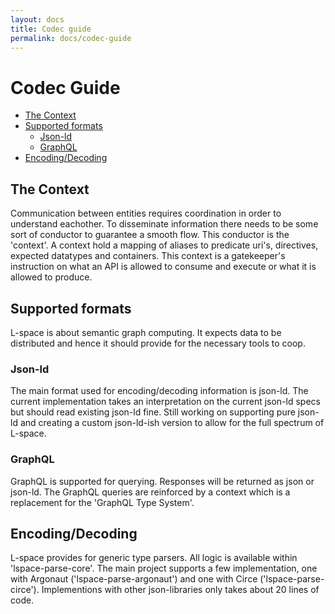 ```yaml
---
layout: docs
title: Codec guide
permalink: docs/codec-guide
---
```


# Codec Guide
* [The Context](#the-context)
* [Supported formats](#supported-formats)
  * [Json-ld](#json-ld)
  * [GraphQL](#graphql)
* [Encoding/Decoding](#encodingdecoding)

## The Context
Communication between entities requires coordination in order to understand eachother. To disseminate information there 
needs to be some sort of conductor to guarantee a smooth flow. This conductor is the 'context'. A context hold a mapping 
of aliases to predicate uri's, directives, expected datatypes and containers. 
This context is a gatekeeper's instruction on what an API is allowed to consume and execute or what it is allowed to produce. 

## Supported formats
L-space is about semantic graph computing. It expects data to be distributed and hence it should provide for the 
necessary tools to coop.

### Json-ld
The main format used for encoding/decoding information is json-ld. The current implementation takes an interpretation 
on the current json-ld specs but should read existing json-ld fine. 
Still working on supporting pure json-ld and creating a custom json-ld-ish version to allow for the full spectrum of L-space.

### GraphQL
GraphQL is supported for querying. Responses will be returned as json or json-ld. The GraphQL queries are reinforced by 
a context which is a replacement for the 'GraphQL Type System'. 

## Encoding/Decoding
L-space provides for generic type parsers. All logic is available within 'lspace-parse-core'. 
The main project supports a few implementation, one with Argonaut ('lspace-parse-argonaut') and one with Circe ('lspace-parse-circe').
Implementions with other json-libraries only takes about 20 lines of code. 

